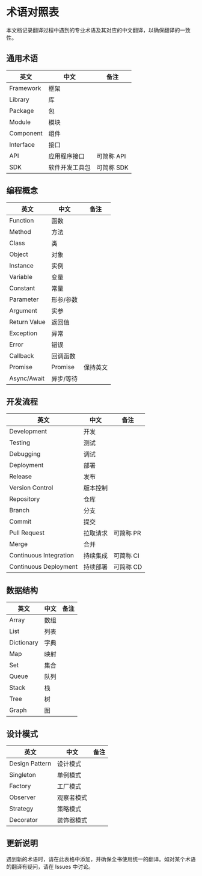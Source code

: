 # 术语对照表

本文档记录翻译过程中遇到的专业术语及其对应的中文翻译，以确保翻译的一致性。

## 通用术语

| 英文 | 中文 | 备注 |
|------|------|------|
| Framework | 框架 | |
| Library | 库 | |
| Package | 包 | |
| Module | 模块 | |
| Component | 组件 | |
| Interface | 接口 | |
| API | 应用程序接口 | 可简称 API |
| SDK | 软件开发工具包 | 可简称 SDK |

## 编程概念

| 英文 | 中文 | 备注 |
|------|------|------|
| Function | 函数 | |
| Method | 方法 | |
| Class | 类 | |
| Object | 对象 | |
| Instance | 实例 | |
| Variable | 变量 | |
| Constant | 常量 | |
| Parameter | 形参/参数 | |
| Argument | 实参 | |
| Return Value | 返回值 | |
| Exception | 异常 | |
| Error | 错误 | |
| Callback | 回调函数 | |
| Promise | Promise | 保持英文 |
| Async/Await | 异步/等待 | |

## 开发流程

| 英文 | 中文 | 备注 |
|------|------|------|
| Development | 开发 | |
| Testing | 测试 | |
| Debugging | 调试 | |
| Deployment | 部署 | |
| Release | 发布 | |
| Version Control | 版本控制 | |
| Repository | 仓库 | |
| Branch | 分支 | |
| Commit | 提交 | |
| Pull Request | 拉取请求 | 可简称 PR |
| Merge | 合并 | |
| Continuous Integration | 持续集成 | 可简称 CI |
| Continuous Deployment | 持续部署 | 可简称 CD |

## 数据结构

| 英文 | 中文 | 备注 |
|------|------|------|
| Array | 数组 | |
| List | 列表 | |
| Dictionary | 字典 | |
| Map | 映射 | |
| Set | 集合 | |
| Queue | 队列 | |
| Stack | 栈 | |
| Tree | 树 | |
| Graph | 图 | |

## 设计模式

| 英文 | 中文 | 备注 |
|------|------|------|
| Design Pattern | 设计模式 | |
| Singleton | 单例模式 | |
| Factory | 工厂模式 | |
| Observer | 观察者模式 | |
| Strategy | 策略模式 | |
| Decorator | 装饰器模式 | |

## 更新说明

遇到新的术语时，请在此表格中添加，并确保全书使用统一的翻译。如对某个术语的翻译有疑问，请在 Issues 中讨论。